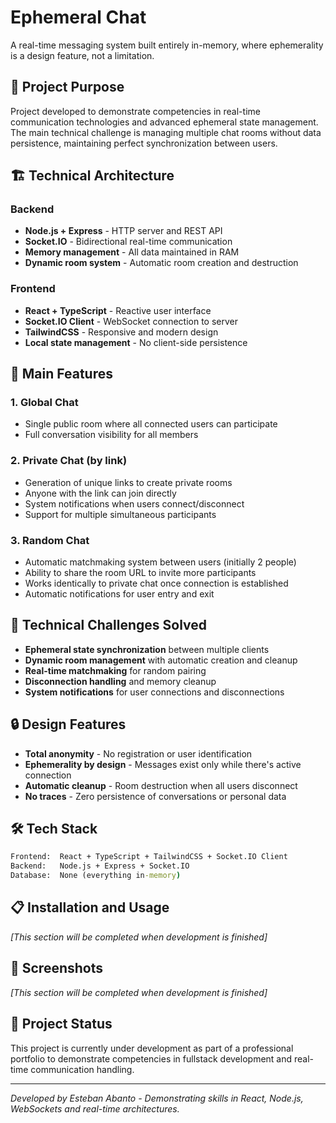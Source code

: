 # Ephemeral Chat

A real-time messaging system built entirely in-memory, where ephemerality is a design feature, not a limitation.

## 🎯 Project Purpose

Project developed to demonstrate competencies in real-time communication technologies and advanced ephemeral state management. The main technical challenge is managing multiple chat rooms without data persistence, maintaining perfect synchronization between users.

## 🏗️ Technical Architecture

### Backend

- **Node.js + Express** - HTTP server and REST API
- **Socket.IO** - Bidirectional real-time communication
- **Memory management** - All data maintained in RAM
- **Dynamic room system** - Automatic room creation and destruction

### Frontend

- **React + TypeScript** - Reactive user interface
- **Socket.IO Client** - WebSocket connection to server
- **TailwindCSS** - Responsive and modern design
- **Local state management** - No client-side persistence

## 🚀 Main Features

### 1. Global Chat

- Single public room where all connected users can participate
- Full conversation visibility for all members

### 2. Private Chat (by link)

- Generation of unique links to create private rooms
- Anyone with the link can join directly
- System notifications when users connect/disconnect
- Support for multiple simultaneous participants

### 3. Random Chat

- Automatic matchmaking system between users (initially 2 people)
- Ability to share the room URL to invite more participants
- Works identically to private chat once connection is established
- Automatic notifications for user entry and exit

## 🧠 Technical Challenges Solved

- **Ephemeral state synchronization** between multiple clients
- **Dynamic room management** with automatic creation and cleanup
- **Real-time matchmaking** for random pairing
- **Disconnection handling** and memory cleanup
- **System notifications** for user connections and disconnections

## 🔒 Design Features

- **Total anonymity** - No registration or user identification
- **Ephemerality by design** - Messages exist only while there's active connection
- **Automatic cleanup** - Room destruction when all users disconnect
- **No traces** - Zero persistence of conversations or personal data

## 🛠️ Tech Stack

``` cmd
Frontend:  React + TypeScript + TailwindCSS + Socket.IO Client
Backend:   Node.js + Express + Socket.IO
Database:  None (everything in-memory)
```

## 📋 Installation and Usage

*[This section will be completed when development is finished]*

## 🎨 Screenshots

*[This section will be completed when development is finished]*

## 🚧 Project Status

This project is currently under development as part of a professional portfolio to demonstrate competencies in fullstack development and real-time communication handling.

---

*Developed by Esteban Abanto - Demonstrating skills in React, Node.js, WebSockets and real-time architectures.*
